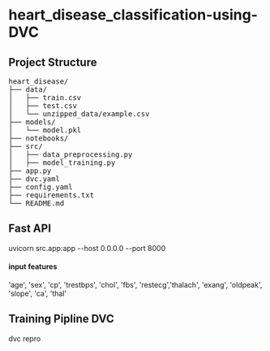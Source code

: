 # heart_disease_classification-using-DVC

<h2>Project Structure</h2>

<pre>
heart_disease/
├── data/
│   ├── train.csv
│   ├── test.csv
│   └── unzipped_data/example.csv
├── models/
│   └── model.pkl
├── notebooks/
├── src/
│   ├── data_preprocessing.py
│   ├── model_training.py
├── app.py
├── dvc.yaml
├── config.yaml
├── requirements.txt
└── README.md
</pre>





## Fast API

uvicorn src.app:app --host 0.0.0.0 --port 8000
 
#### input features

'age', 'sex', 'cp', 'trestbps', 'chol', 'fbs', 'restecg','thalach', 'exang', 'oldpeak', 'slope', 'ca', 'thal'


## Training Pipline DVC

dvc repro

